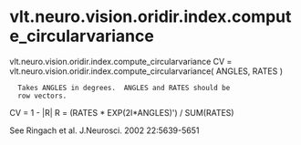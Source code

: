 # vlt.neuro.vision.oridir.index.compute_circularvariance

  vlt.neuro.vision.oridir.index.compute_circularvariance
      CV = vlt.neuro.vision.oridir.index.compute_circularvariance( ANGLES, RATES )
 
      Takes ANGLES in degrees.  ANGLES and RATES should be
      row vectors.
 
  CV = 1 - |R|
  R = (RATES * EXP(2I*ANGLES)') / SUM(RATES)
 
  See Ringach et al. J.Neurosci. 2002 22:5639-5651
